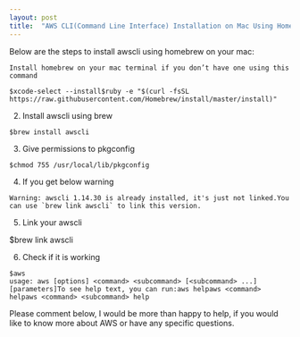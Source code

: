 ```yaml
---
layout: post
title:  "AWS CLI(Command Line Interface) Installation on Mac Using Homebrew"
---
```


Below are the steps to install awscli using homebrew on your mac:

    Install homebrew on your mac terminal if you don’t have one using this command
`
$xcode-select --install$ruby -e "$(curl -fsSL https://raw.githubusercontent.com/Homebrew/install/master/install)"
`

2. Install awscli using brew

```
$brew install awscli
```
3. Give permissions to pkgconfig
```
$chmod 755 /usr/local/lib/pkgconfig
```
4. If you get below warning

```
Warning: awscli 1.14.30 is already installed, it's just not linked.You can use `brew link awscli` to link this version.
```

5. Link your awscli

$brew link awscli

6. Check if it is working
```
$aws
usage: aws [options] <command> <subcommand> [<subcommand> ...] [parameters]To see help text, you can run:aws helpaws <command> helpaws <command> <subcommand> help
```
Please comment below, I would be more than happy to help, if you would like to know more about AWS or have any specific questions.



